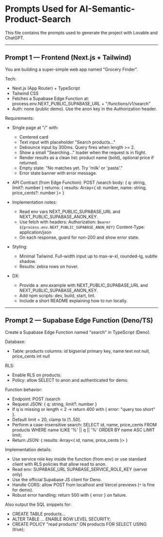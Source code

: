 # Prompts Used for AI-Semantic-Product-Search

This file contains the prompts used to generate the project with Lovable and ChatGPT.

---

## Prompt 1 — Frontend (Next.js + Tailwind)

You are building a super-simple web app named "Grocery Finder".

Tech:
- Next.js (App Router) + TypeScript
- Tailwind CSS
- Fetches a Supabase Edge Function at: process.env.NEXT_PUBLIC_SUPABASE_URL + "/functions/v1/search"
- Auth: none (public demo). Use the anon key in the Authorization header.

Requirements:
- Single page at "/" with:
  - Centered card
  - Text input with placeholder "Search products…"
  - Debounce input by 300ms. Query fires when length >= 2.
  - Show a small "Searching…" loader when the request is in flight.
  - Render results as a clean list: product name (bold), optional price if returned.
  - Empty state: "No matches yet. Try 'milk' or 'pasta'."
  - Error state banner with error message.

- API Contract (from Edge Function):
  POST /search
    body: { q: string, limit?: number }
    returns: { results: Array<{ id: number, name: string, price_cents?: number }> }

- Implementation notes:
  - Read env vars NEXT_PUBLIC_SUPABASE_URL and NEXT_PUBLIC_SUPABASE_ANON_KEY.
  - Use fetch with headers:
      Authorization: `Bearer ${process.env.NEXT_PUBLIC_SUPABASE_ANON_KEY}`
      Content-Type: application/json
  - On each response, guard for non-200 and show error state.

- Styling:
  - Minimal Tailwind. Full-width input up to max-w-xl, rounded-lg, subtle shadow.
  - Results: zebra rows on hover.

- DX:
  - Provide a .env.example with NEXT_PUBLIC_SUPABASE_URL and NEXT_PUBLIC_SUPABASE_ANON_KEY.
  - Add npm scripts: dev, build, start, lint.
  - Include a short README explaining how to run locally.

---

## Prompt 2 — Supabase Edge Function (Deno/TS)

Create a Supabase Edge Function named "search" in TypeScript (Deno).

Database:
- Table: products
  columns:
    id bigserial primary key,
    name text not null,
    price_cents int null

RLS:
- Enable RLS on products.
- Policy: allow SELECT to anon and authenticated for demo.

Function behavior:
- Endpoint: POST /search
- Request JSON: { q: string, limit?: number }
- If q is missing or length < 2 -> return 400 with { error: "query too short" }.
- Default limit = 20, clamp to [1..50].
- Perform a case-insensitive search:
    SELECT id, name, price_cents
    FROM products
    WHERE name ILIKE '%' || q || '%'
    ORDER BY name ASC
    LIMIT limit;
- Return JSON: { results: Array<{ id, name, price_cents }> }

Implementation details:
- Use service role key inside the function (from env) or use standard client with RLS policies that allow read to anon.
- Read env:
    SUPABASE_URL
    SUPABASE_SERVICE_ROLE_KEY (server only)
- Use the official Supabase JS client for Deno.
- Handle CORS: allow POST from localhost and Vercel previews (`*` is fine for demo).
- Robust error handling: return 500 with { error } on failure.

Also output the SQL snippets for:
- CREATE TABLE products…
- ALTER TABLE … ENABLE ROW LEVEL SECURITY;
- CREATE POLICY "read products" ON products FOR SELECT USING (true);
